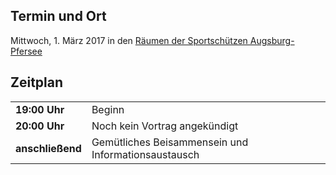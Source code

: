 ## Termin und Ort
Mittwoch, 1. März 2017 in den [Räumen der Sportschützen Augsburg-Pfersee](/Treffen/Treffpunkt/)

## Zeitplan
|||
|-|-|
|__19:00 Uhr__|Beginn|
|__20:00 Uhr__|Noch kein Vortrag angekündigt| 
|__anschließend__|Gemütliches Beisammensein und Informationsaustausch|
